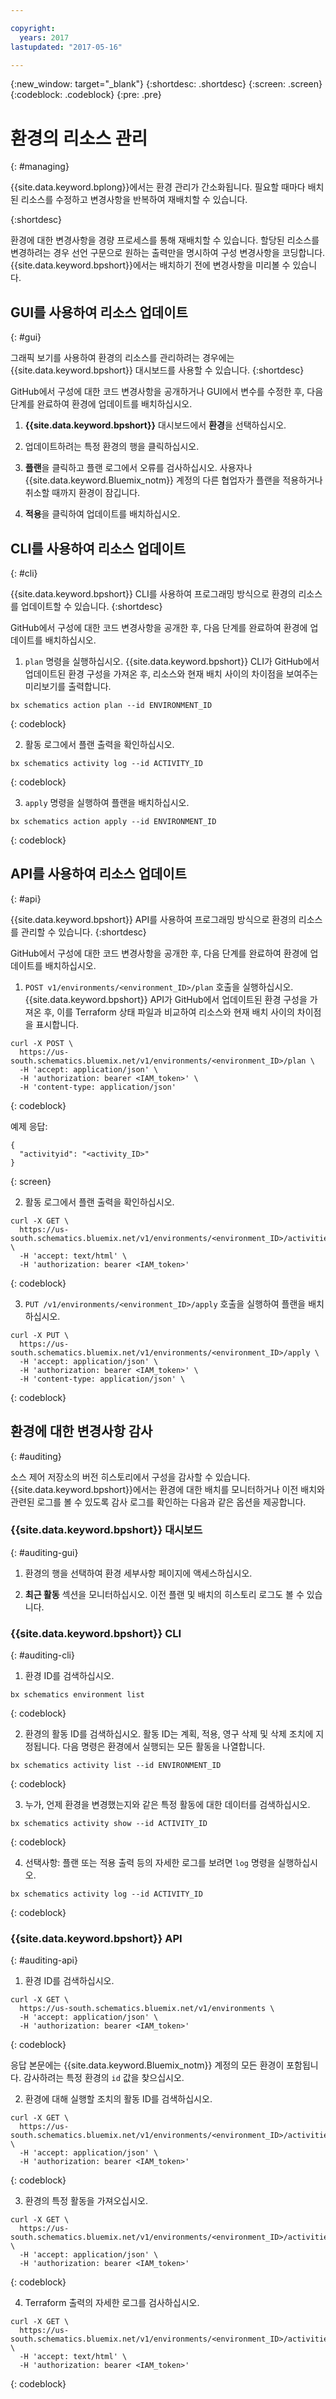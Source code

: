 ```yaml
---

copyright:
  years: 2017
lastupdated: "2017-05-16"

---
```

{:new_window: target="_blank"}
{:shortdesc: .shortdesc}
{:screen: .screen}
{:codeblock: .codeblock}
{:pre: .pre}

# 환경의 리소스 관리
{: #managing}

{{site.data.keyword.bplong}}에서는 환경 관리가 간소화됩니다. 필요할 때마다 배치된 리소스를 수정하고 변경사항을 반복하여 재배치할 수 있습니다.

{:shortdesc}

환경에 대한 변경사항을 경량 프로세스를 통해 재배치할 수 있습니다. 할당된 리소스를 변경하려는 경우 선언 구문으로 원하는 출력만을 명시하여 구성 변경사항을 코딩합니다. {{site.data.keyword.bpshort}}에서는 배치하기 전에 변경사항을 미리볼 수 있습니다.


## GUI를 사용하여 리소스 업데이트
{: #gui}

그래픽 보기를 사용하여 환경의 리소스를 관리하려는 경우에는 {{site.data.keyword.bpshort}} 대시보드를 사용할 수 있습니다.
{:shortdesc}

GitHub에서 구성에 대한 코드 변경사항을 공개하거나 GUI에서 변수를 수정한 후, 다음 단계를 완료하여 환경에 업데이트를 배치하십시오.

1. **{{site.data.keyword.bpshort}}** 대시보드에서 **환경**을 선택하십시오.

2. 업데이트하려는 특정 환경의 행을 클릭하십시오.

3. **플랜**을 클릭하고 플랜 로그에서 오류를 검사하십시오. 사용자나 {{site.data.keyword.Bluemix_notm}} 계정의 다른 협업자가 플랜을 적용하거나 취소할 때까지 환경이 잠깁니다. 

4. **적용**을 클릭하여 업데이트를 배치하십시오. 


## CLI를 사용하여 리소스 업데이트
{: #cli}

{{site.data.keyword.bpshort}} CLI를 사용하여 프로그래밍 방식으로 환경의 리소스를 업데이트할 수 있습니다.
{:shortdesc}

GitHub에서 구성에 대한 코드 변경사항을 공개한 후, 다음 단계를 완료하여 환경에 업데이트를 배치하십시오.

1. `plan` 명령을 실행하십시오. {{site.data.keyword.bpshort}} CLI가 GitHub에서 업데이트된 환경 구성을 가져온 후, 리소스와 현재 배치 사이의 차이점을 보여주는 미리보기를 출력합니다.

  ```
  bx schematics action plan --id ENVIRONMENT_ID
  ```
  {: codeblock}

2. 활동 로그에서 플랜 출력을 확인하십시오.

  ```
  bx schematics activity log --id ACTIVITY_ID
  ```
  {: codeblock}

3. `apply` 명령을 실행하여 플랜을 배치하십시오. 

  ```
  bx schematics action apply --id ENVIRONMENT_ID
  ```
  {: codeblock}


## API를 사용하여 리소스 업데이트
{: #api}

{{site.data.keyword.bpshort}} API를 사용하여 프로그래밍 방식으로 환경의 리소스를 관리할 수 있습니다.
{:shortdesc}

GitHub에서 구성에 대한 코드 변경사항을 공개한 후, 다음 단계를 완료하여 환경에 업데이트를 배치하십시오.

1. `POST v1/environments/<environment_ID>/plan` 호출을 실행하십시오. {{site.data.keyword.bpshort}} API가 GitHub에서 업데이트된 환경 구성을 가져온 후, 이를 Terraform 상태 파일과 비교하여 리소스와 현재 배치 사이의 차이점을 표시합니다.

  ```
  curl -X POST \
    https://us-south.schematics.bluemix.net/v1/environments/<environment_ID>/plan \
    -H 'accept: application/json' \
    -H 'authorization: bearer <IAM_token>' \
    -H 'content-type: application/json'
  ```
  {: codeblock}

  예제 응답:
  ```
  {
    "activityid": "<activity_ID>"
  }
  ```
  {: screen}

2. 활동 로그에서 플랜 출력을 확인하십시오.

  ```
  curl -X GET \
    https://us-south.schematics.bluemix.net/v1/environments/<environment_ID>/activities/<activity_ID>/log \
    -H 'accept: text/html' \
    -H 'authorization: bearer <IAM_token>'
  ```
  {: codeblock}

3. `PUT /v1/environments/<environment_ID>/apply` 호출을 실행하여 플랜을 배치하십시오. 

  ```
  curl -X PUT \
    https://us-south.schematics.bluemix.net/v1/environments/<environment_ID>/apply \
    -H 'accept: application/json' \
    -H 'authorization: bearer <IAM_token>' \
    -H 'content-type: application/json' \
  ```
  {: codeblock}


## 환경에 대한 변경사항 감사
{: #auditing}

소스 제어 저장소의 버전 히스토리에서 구성을 감사할 수 있습니다. {{site.data.keyword.bpshort}}에서는 환경에 대한 배치를 모니터하거나 이전 배치와 관련된 로그를 볼 수 있도록 감사 로그를 확인하는 다음과 같은 옵션을 제공합니다.

### {{site.data.keyword.bpshort}} 대시보드
{: #auditing-gui}

1. 환경의 행을 선택하여 환경 세부사항 페이지에 액세스하십시오.

2. **최근 활동** 섹션을 모니터하십시오. 이전 플랜 및 배치의 히스토리 로그도 볼 수 있습니다.

### {{site.data.keyword.bpshort}} CLI
{: #auditing-cli}

1. 환경 ID를 검색하십시오.

  ```
  bx schematics environment list
  ```
  {: codeblock}

2. 환경의 활동 ID를 검색하십시오. 활동 ID는 계획, 적용, 영구 삭제 및 삭제 조치에 지정됩니다. 다음 명령은 환경에서 실행되는 모든 활동을 나열합니다.

  ```
  bx schematics activity list --id ENVIRONMENT_ID
  ```
  {: codeblock}

3. 누가, 언제 환경을 변경했는지와 같은 특정 활동에 대한 데이터를 검색하십시오.

  ```
  bx schematics activity show --id ACTIVITY_ID
  ```
  {: codeblock}

4. 선택사항: 플랜 또는 적용 출력 등의 자세한 로그를 보려면 `log` 명령을 실행하십시오. 

  ```
  bx schematics activity log --id ACTIVITY_ID
  ```
  {: codeblock}

### {{site.data.keyword.bpshort}} API
{: #auditing-api}

1. 환경 ID를 검색하십시오.

  ```
  curl -X GET \
    https://us-south.schematics.bluemix.net/v1/environments \
    -H 'accept: application/json' \
    -H 'authorization: bearer <IAM_token>'
  ```
  {: codeblock}
  
  응답 본문에는 {{site.data.keyword.Bluemix_notm}} 계정의 모든 환경이 포함됩니다. 감사하려는 특정 환경의 `id` 값을 찾으십시오.

2. 환경에 대해 실행할 조치의 활동 ID를 검색하십시오.

  ```
  curl -X GET \
    https://us-south.schematics.bluemix.net/v1/environments/<environment_ID>/activities \
    -H 'accept: application/json' \
    -H 'authorization: bearer <IAM_token>'
  ```
  {: codeblock}

3. 환경의 특정 활동을 가져오십시오. 

  ```
  curl -X GET \
    https://us-south.schematics.bluemix.net/v1/environments/<environment_ID>/activities/<activity_ID> \
    -H 'accept: application/json' \
    -H 'authorization: bearer <IAM_token>'
  ```
  {: codeblock}

4. Terraform 출력의 자세한 로그를 검사하십시오.

  ```
  curl -X GET \
    https://us-south.schematics.bluemix.net/v1/environments/<environment_ID>/activities/<activity_ID>/log \
    -H 'accept: text/html' \
    -H 'authorization: bearer <IAM_token>'
  ```
  {: codeblock}
